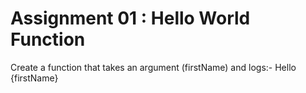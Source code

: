 # Assignment 01 : Hello World Function
Create a function that takes an argument (firstName) and logs:-
Hello {firstName}
